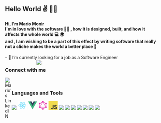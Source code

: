 ## Hello World 	:v: :technologist:

#### Hi, I'm Mario Monir  <br> I'm in love with the software :technologist:  , how it is designed, built, and how it affects the whole world :computer:  :earth_africa: <br> and , I am wishing to be a part of this effect by writing software that really not a cliche makes the world a better place :hugs:

<div>
  <span>
    - 🔭 I’m currently looking for a job as a Software Engineer
  </span>
</div>
 
 <img align="right" width=400 src="https://images.pexels.com/photos/5380664/pexels-photo-5380664.jpeg?cs=srgb&dl=pexels-tima-miroshnichenko-5380664.jpg&fm=jpg" />
 
  
### Connect with me <span>
<a href="https://www.linkedin.com/in/mario-monir/">
  <img align="left" alt="Mario's LinkedIN" width="22px" src="https://raw.githubusercontent.com/peterthehan/peterthehan/master/assets/linkedin.svg" />
</a>
</span>
<br />

### Languages and Tools
<span>
  <img height="30" src="https://raw.githubusercontent.com/dereknguyen269/dereknguyen269/master/images/nodejs.png">
  <img height="30" src="https://raw.githubusercontent.com/github/explore/80688e429a7d4ef2fca1e82350fe8e3517d3494d/topics/react/react.png">
  <img height="30" src="https://raw.githubusercontent.com/github/explore/80688e429a7d4ef2fca1e82350fe8e3517d3494d/topics/vue/vue.png">
  <img height="30" src="https://raw.githubusercontent.com/github/explore/5c058a388828bb5fde0bcafd4bc867b5bb3f26f3/topics/graphql/graphql.png">

  <img height="30" src="https://raw.githubusercontent.com/github/explore/80688e429a7d4ef2fca1e82350fe8e3517d3494d/topics/javascript/javascript.png">
  <img height="30" src="https://raw.githubusercontent.com/Thomas-George-T/Thomas-George-T/master/assets/python.svg" >

  <img height="30" src="https://raw.githubusercontent.com/Thomas-George-T/Thomas-George-T/master/assets/linux-tux.svg">
  <img height="30" src="https://upload.wikimedia.org/wikipedia/commons/a/a5/Archlinux-icon-crystal-64.svg">
  <img height="30" src="https://cdn.worldvectorlogo.com/logos/digitalocean-logo.svg">
  <img height="30" src="https://raw.githubusercontent.com/dereknguyen269/dereknguyen269/master/images/vim.png">

  <img height="40" src="https://raw.githubusercontent.com/dereknguyen269/dereknguyen269/master/images/mysql.svg">
  <img height="30" src="https://www.pngkit.com/png/full/225-2254691_9kib-354x415-unnamed-mongodb-logo-svg.png">
</span>







